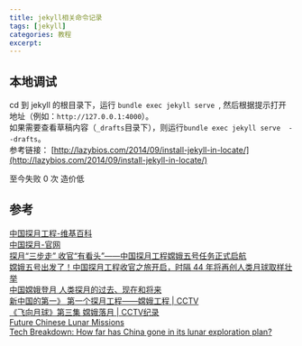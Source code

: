 ```yaml
---
title: jekyll相关命令记录
tags: [jekyll]
categories: 教程
excerpt: 
---
```


## 本地调试
cd 到 jekyll 的根目录下，运行 `bundle exec jekyll serve `, 然后根据提示打开地址（例如：`http://127.0.0.1:4000`）。  
如果需要查看草稿内容（`_drafts`目录下），则运行`bundle exec jekyll serve  --drafts`。  
参考链接： [http://lazybios.com/2014/09/install-jekyll-in-locate/](http://lazybios.com/2014/09/install-jekyll-in-locate/)

至今失败 0 次
造价低

## 参考
[中国探月工程-维基百科](https://zh.wikipedia.org/wiki/%E4%B8%AD%E5%9B%BD%E6%8E%A2%E6%9C%88%E5%B7%A5%E7%A8%8B)  
[中国探月-官网](http://www.clep.org.cn/n487137/n5989571/index.html)  
[探月“三步走” 收官“有看头”——中国探月工程嫦娥五号任务正式启航](http://www.xinhuanet.com/politics/2020-11/24/c_1126779817.htm)  
[嫦娥五号出发了！中国探月工程收官之旅开启，时隔 44 年将再创人类月球取样壮举](https://www.leiphone.com/news/202011/I8zJ7XnWu3VTsEtJ.html)  
[中国嫦娥登月 人类探月的过去、现在和将来](https://www.bbc.com/zhongwen/simp/chinese-news-55176292)  
[新中国的第一》 第一个探月工程——嫦娥工程 | CCTV](https://www.youtube.com/watch?v=ZU_KDQn-et8&ab_channel=CCTV%E4%B8%AD%E5%9B%BD%E4%B8%AD%E5%A4%AE%E7%94%B5%E8%A7%86%E5%8F%B0)  
[《飞向月球》第三集 嫦娥落月 | CCTV纪录](https://www.youtube.com/watch?v=lXBb5MloE74&ab_channel=CCTV%E7%BA%AA%E5%BD%95)  
[Future Chinese Lunar Missions](https://nssdc.gsfc.nasa.gov/planetary/lunar/cnsa_moon_future.html)  
[Tech Breakdown: How far has China gone in its lunar exploration plan?](https://news.cgtn.com/news/2020-11-19/Tech-Breakdown-How-far-has-China-gone-in-its-lunar-exploration-plan--VpbbOOZ3nG/index.html)  
















